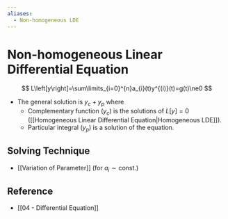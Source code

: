 ```yaml
---
aliases:
  - Non-homogeneous LDE
---
```


# Non-homogeneous Linear Differential Equation

$$
L\left[y\right]=\sum\limits_{i=0}^{n}a_{i}(t)y^{(i)}(t)=g(t)\ne0
$$

- The general solution is $y_{c}+y_{p}$ where
	- Complementary function ($y_{c}$) is the solutions of $L[y] = 0$ ([[Homogeneous Linear Differential Equation|Homogeneous LDE]]).
	- Particular integral ($y_{p}$) is a solution of the equation.

## Solving Technique

- [[Variation of Parameter]] (for $a_{i}\sim\text{const.}$)

## Reference

- [[04 - Differential Equation]]
